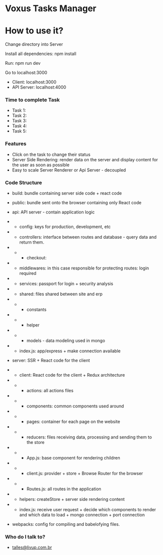 # Voxus Tasks Manager


# How to use it? #

Change directory into Server

Install all dependencies: npm install 

Run: npm run dev

Go to localhost:3000

* Client: localhost:3000
* API Server: localhost:4000

### Time to complete Task ###

* Task 1:
* Task 2:
* Task 3:
* Task 4:
* Task 5: 

### Features ###
* Click on the task to change their status
* Server Side Rendering: render data on the server and display content for the user as soon as possible
* Easy to scale Server Renderer or Api Server - decoupled 

### Code Structure ###

* build: bundle containing server side code + react code
* public: bundle sent onto the browser containing only React code 

* api: API server - contain application logic
* * config: keys for production, development, etc
* * controllers: interface between routes and database - query data and return them.
* * * checkout: 
* * middlewares: in this case responsible for protecting routes: login required
* * services: passport for login + security analysis
* * shared: files shared between site and erp 
* * * constants
* * * helper
* * * models - data modeling used in mongo
* * index.js: app/express + make connection available

* server: SSR + React code for the client
* * client: React code for the client + Redux architecture
* * * actions: all actions files
* * * components: common components used around
* * * pages: container for each page on the website
* * * reducers: files receiving data, processing and sending them to the store
* * * App.js: base component for rendering children
* * * client.js: provider + store + Browse Router for the browser
* * * Routes.js: all routes in the application
* * helpers: createStore + server side rendering content
* * index.js: receive user request + decide which components to render and which data to load + mongo connection + port connection

* webpacks: config for compiling and babelofying files.

### Who do I talk to? ###

* talles@livup.com.br



